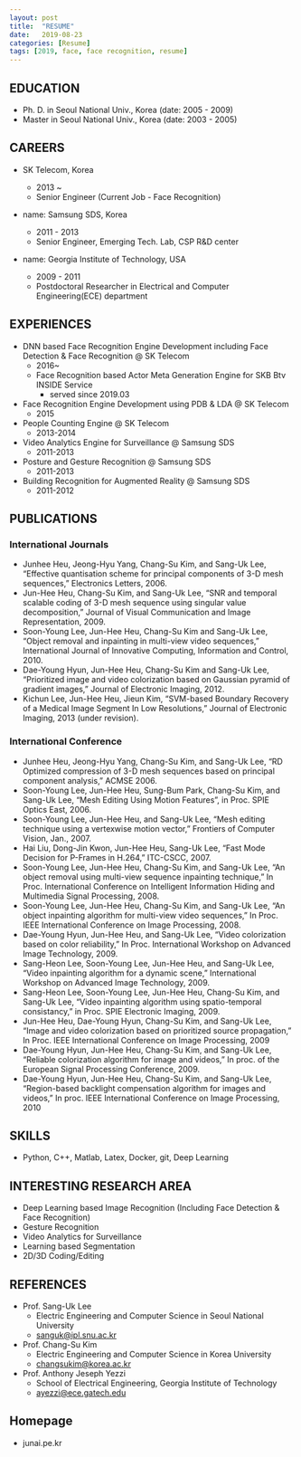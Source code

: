 ```yaml
---
layout: post
title:  "RESUME"
date:   2019-08-23
categories: [Resume]
tags: [2019, face, face recognition, resume]
---
```


## EDUCATION
 
* Ph. D. in Seoul National Univ., Korea (date: 2005 - 2009)
* Master in Seoul National Univ., Korea (date: 2003 - 2005)

## CAREERS
* SK Telecom, Korea
  * 2013 ~
  * Senior Engineer (Current Job - Face Recognition)

* name: Samsung SDS, Korea
  * 2011 - 2013
  * Senior Engineer, Emerging Tech. Lab, CSP R&D center

* name: Georgia Institute of Technology, USA
  * 2009 - 2011
  * Postdoctoral Researcher in Electrical and Computer Engineering(ECE) department

## EXPERIENCES
* DNN based Face Recognition Engine Development including Face Detection & Face Recognition @ SK Telecom
  * 2016~
  * Face Recognition based Actor Meta Generation Engine for SKB Btv INSIDE Service
    * served since 2019.03
* Face Recognition Engine Development using PDB & LDA @ SK Telecom
  * 2015
* People Counting Engine @ SK Telecom
  * 2013-2014
* Video Analytics Engine for Surveillance @ Samsung SDS
  * 2011-2013
* Posture and Gesture Recognition @ Samsung SDS
  * 2011-2013
* Building Recognition for Augmented Reality @ Samsung SDS
  * 2011-2012

## PUBLICATIONS
### International Journals
* Junhee Heu, Jeong-Hyu Yang, Chang-Su Kim, and Sang-Uk Lee, “Effective quantisation scheme for principal components of 3-D mesh sequences,” Electronics Letters, 2006.
* Jun-Hee Heu, Chang-Su Kim, and Sang-Uk Lee, “SNR and temporal scalable coding of 3-D mesh sequence using singular value decomposition,” Journal of Visual Communication and Image Representation, 2009.
* Soon-Young Lee, Jun-Hee Heu, Chang-Su Kim and Sang-Uk Lee, “Object removal and inpainting in multi-view video sequences,” International Journal of Innovative Computing, Information and Control, 2010.
* Dae-Young Hyun, Jun-Hee Heu, Chang-Su Kim and Sang-Uk Lee, “Prioritized image and video colorization based on Gaussian pyramid of gradient images,” Journal of Electronic Imaging, 2012.
* Kichun Lee, Jun-Hee Heu, Jieun Kim, “SVM-based Boundary Recovery of a Medical Image Segment In Low Resolutions,” Journal of Electronic Imaging, 2013 (under revision).

### International Conference
* Junhee Heu, Jeong-Hyu Yang, Chang-Su Kim, and Sang-Uk Lee, “RD Optimized compression of 3-D mesh sequences based on principal component analysis,” ACMSE 2006.
* Soon-Young Lee, Jun-Hee Heu, Sung-Bum Park, Chang-Su Kim, and Sang-Uk Lee, “Mesh Editing Using Motion Features”, in Proc. SPIE Optics East, 2006.
* Soon-Young Lee, Jun-Hee Heu, and Sang-Uk Lee, “Mesh editing technique using a vertexwise motion vector,” Frontiers of Computer Vision, Jan.,  2007.
* Hai Liu, Dong-Jin Kwon, Jun-Hee Heu, Sang-Uk Lee, “Fast Mode Decision for P-Frames in H.264,” ITC-CSCC, 2007.
* Soon-Young Lee, Jun-Hee Heu, Chang-Su Kim, and Sang-Uk Lee, “An object removal using multi-view sequence inpainting technique,” In Proc. International Conference on Intelligent Information Hiding and Multimedia Signal Processing, 2008.
* Soon-Young Lee, Jun-Hee Heu, Chang-Su Kim, and Sang-Uk Lee, “An object inpainting algorithm for multi-view video sequences,” In Proc. IEEE International Conference on Image Processing, 2008.
* Dae-Young Hyun, Jun-Hee Heu, and Sang-Uk Lee, “Video colorization based on color reliability,” In Proc. International Workshop on Advanced Image  Technology, 2009.
* Sang-Heon Lee, Soon-Young Lee, Jun-Hee Heu, and Sang-Uk Lee, “Video inpainting algorithm for a dynamic scene,” International Workshop on  Advanced Image Technology, 2009.
* Sang-Heon Lee, Soon-Young Lee, Jun-Hee Heu, Chang-Su Kim, and Sang-Uk Lee, “Video inpainting algorithm using spatio-temporal consistancy,” in Proc. SPIE Electronic Imaging, 2009.
* Jun-Hee Heu, Dae-Young Hyun, Chang-Su Kim, and Sang-Uk Lee, “Image and video colorization based on prioritized source propagation,” In Proc. IEEE International Conference on Image Processing, 2009
* Dae-Young Hyun, Jun-Hee Heu, Chang-Su Kim, and Sang-Uk Lee, “Reliable colorization algorithm for image and videos,” In proc. of the European Signal Processing Conference, 2009.
* Dae-Young Hyun, Jun-Hee Heu, Chang-Su Kim, and Sang-Uk Lee, “Region-based backlight compensation algorithm for images and videos,” In proc. IEEE International Conference on Image Processing, 2010


## SKILLS
* Python, C++, Matlab, Latex, Docker, git, Deep Learning

## INTERESTING RESEARCH AREA
* Deep Learning based Image Recognition (Including Face Detection & Face Recognition)
* Gesture Recognition
* Video Analytics for Surveillance
* Learning based Segmentation
* 2D/3D Coding/Editing

## REFERENCES
* Prof. Sang-Uk Lee
  * Electric Engineering and Computer Science in Seoul National University
  * sanguk@ipl.snu.ac.kr
* Prof. Chang-Su Kim
  * Electric Engineering and Computer Science in Korea University
  * changsukim@korea.ac.kr
* Prof. Anthony Jeseph Yezzi
  * School of Electrical Engineering, Georgia Institute of Technology
  * ayezzi@ece.gatech.edu

## Homepage
* junai.pe.kr